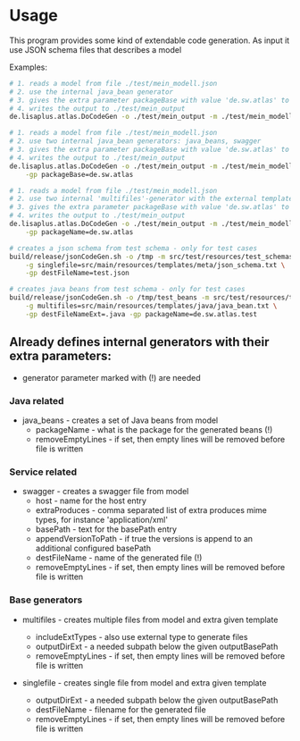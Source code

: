 # Usage
This program provides some kind of extendable code generation. As input it use
JSON schema files that describes a model

Examples:
```bash
# 1. reads a model from file ./test/mein_modell.json
# 2. use the internal java_bean generator
# 3. gives the extra parameter packageBase with value 'de.sw.atlas' to the generator
# 4. writes the output to ./test/mein_output
de.lisaplus.atlas.DoCodeGen -o ./test/mein_output -m ./test/mein_modell.json -g java_beans -gp packageBase=de.sw.atlas 

# 1. reads a model from file ./test/mein_modell.json
# 2. use two internal java_bean generators: java_beans, swagger
# 3. gives the extra parameter packageBase with value 'de.sw.atlas' to the generator
# 4. writes the output to ./test/mein_output
de.lisaplus.atlas.DoCodeGen -o ./test/mein_output -m ./test/mein_modell.json -g java_beans -g swagger \
    -gp packageBase=de.sw.atlas

# 1. reads a model from file ./test/mein_modell.json
# 2. use two internal 'multifiles'-generator with the external template ./test/myTemplate.txt
# 3. gives the extra parameter packageBase with value 'de.sw.atlas' to the generator
# 4. writes the output to ./test/mein_output
de.lisaplus.atlas.DoCodeGen -o ./test/mein_output -m ./test/mein_modell.json -g multifiles=./test/myTemplate.txt  \
    -gp packageName=de.sw.atlas
```
```bash
# creates a json schema from test schema - only for test cases
build/release/jsonCodeGen.sh -o /tmp -m src/test/resources/test_schemas/multiType.json \
    -g singlefile=src/main/resources/templates/meta/json_schema.txt \
    -gp destFileName=test.json

# creates java beans from test schema - only for test cases
build/release/jsonCodeGen.sh -o /tmp/test_beans -m src/test/resources/test_schemas/multiType.json \
    -g multifiles=src/main/resources/templates/java/java_bean.txt \
    -gp destFileNameExt=.java -gp packageName=de.sw.atlas.test
```

## Already defines internal generators with their extra parameters:
* generator parameter marked with (!) are needed

### Java related
* java_beans - creates a set of Java beans from model
  - packageName - what is the package for the generated beans (!)
  - removeEmptyLines - if set, then empty lines will be removed before file is written 
  
### Service related 
* swagger - creates a swagger file from model
  - host - name for the host entry
  - extraProduces - comma separated list of extra produces mime types, for instance 'application/xml'
  - basePath - text for the basePath entry
  - appendVersionToPath - if true the versions is append to an additional configured basePath 
  - destFileName - name of the generated file (!)
  - removeEmptyLines - if set, then empty lines will be removed before file is written 
  
### Base generators
* multifiles - creates multiple files from model and extra given template
  - includeExtTypes - also use external type to generate files
  - outputDirExt - a needed subpath below the given outputBasePath
  - removeEmptyLines - if set, then empty lines will be removed before file is written 

* singlefile - creates single file from model and extra given template
  - outputDirExt - a needed subpath below the given outputBasePath
  - destFileName - filename for the generated file
  - removeEmptyLines - if set, then empty lines will be removed before file is written 
